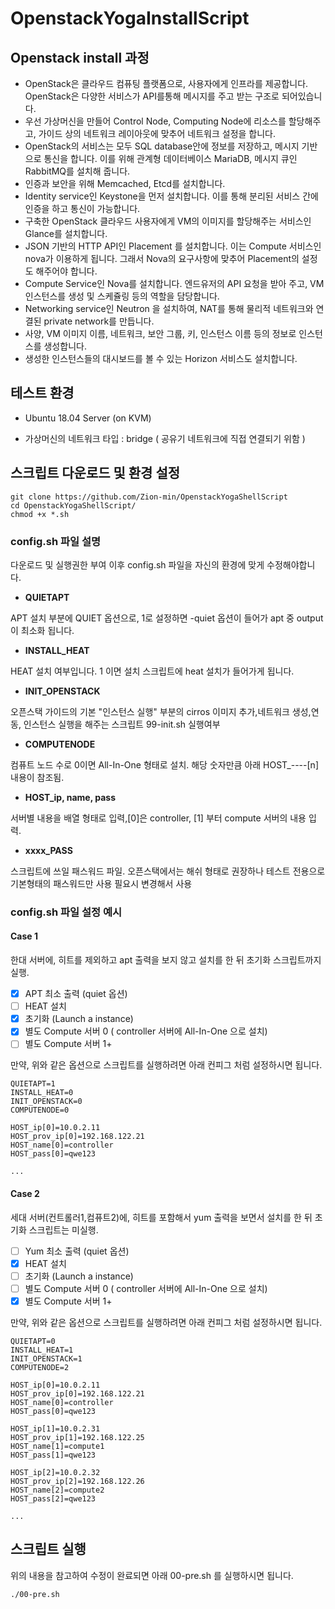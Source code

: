 # OpenstackYogaInstallScript

## Openstack install 과정
- OpenStack은 클라우드 컴퓨팅 플랫폼으로, 사용자에게 인프라를 제공합니다. OpenStack은 다양한 서비스가 API를통해 메시지를 주고 받는 구조로 되어있습니다.
- 우선 가상머신을 만들어 Control Node, Computing Node에 리소스를 할당해주고, 가이드 상의 네트워크 레이아웃에 맞추어 네트워크 설정을 합니다.
- OpenStack의 서비스는 모두 SQL database안에 정보를 저장하고, 메시지 기반으로 통신을 합니다. 이를 위해 관계형 데이터베이스 MariaDB, 메시지 큐인 RabbitMQ를 설치해 줍니다.
- 인증과 보안을 위해 Memcached, Etcd를 설치합니다.
- Identity service인 Keystone을 먼저 설치합니다. 이를 통해 분리된 서비스 간에 인증을 하고 통신이 가능합니다.
- 구축한 OpenStack 클라우드 사용자에게 VM의 이미지를 할당해주는 서비스인 Glance를 설치합니다.
- JSON 기반의 HTTP API인 Placement 를 설치합니다. 이는 Compute 서비스인 nova가 이용하게 됩니다.  그래서 Nova의 요구사항에 맞추어 Placement의 설정도 해주어야 합니다.
- Compute Service인 Nova를 설치합니다. 엔드유저의 API 요청을 받아 주고, VM인스턴스를 생성 및 스케쥴링 등의 역할을 담당합니다.
- Networking service인 Neutron 을 설치하여, NAT를 통해 물리적 네트워크와 연결된 private network를 만듭니다.
- 사양, VM 이미지 이름, 네트워크, 보안 그룹, 키, 인스턴스 이름 등의 정보로 인스턴스를 생성합니다.
- 생성한 인스턴스들의 대시보드를 볼 수 있는 Horizon 서비스도 설치합니다.

## 테스트 환경

 - Ubuntu 18.04 Server (on KVM)

 - 가상머신의 네트워크 타입 : bridge ( 공유기 네트워크에 직접 연결되기 위함 )

## 스크립트 다운로드 및 환경 설정

```
git clone https://github.com/Zion-min/OpenstackYogaShellScript
cd OpenstackYogaShellScript/
chmod +x *.sh
```

### config.sh 파일 설명

다운로드 및 실행권한 부여 이후 config.sh 파일을 자신의 환경에 맞게 수정해야합니다.

 - **QUIETAPT** 

APT 설치 부분에 QUIET 옵션으로, 1로 설정하면 -quiet 옵션이 들어가 apt 중 output이 최소화 됩니다.

 - **INSTALL_HEAT**

HEAT 설치 여부입니다. 1 이면 설치 스크립트에 heat 설치가 들어가게 됩니다.

 - **INIT_OPENSTACK**
 
오픈스택 가이드의 기본 "인스턴스 실행" 부분의 cirros 이미지 추가,네트워크 생성,연동, 인스턴스 실행을 해주는 스크립트
99-init.sh 실행여부

 - **COMPUTENODE**
 
컴퓨트 노드 수로 0이면 All-In-One 형태로 설치. 해당 숫자만큼 아래 HOST_----[n] 내용이 참조됨. 

 - **HOST_ip, name, pass**
 
서버별 내용을 배열 형태로 입력,[0]은 controller, [1] 부터 compute 서버의 내용 입력.

 - **xxxx_PASS**
 
스크립트에 쓰일 패스워드 파일. 오픈스택에서는 해쉬 형태로 권장하나 테스트 전용으로 기본형태의 패스워드만 사용
필요시 변경해서 사용

### config.sh 파일 설정 예시

#### Case 1

한대 서버에, 히트를 제외하고 apt 출력을 보지 않고 설치를 한 뒤 초기화 스크립트까지 실행.

- [x] APT 최소 출력 (quiet 옵션)
- [ ] HEAT 설치
- [x] 초기화 (Launch a instance)
- [x] 별도 Compute 서버 0 ( controller 서버에 All-In-One 으로 설치)
- [ ] 별도 Compute 서버 1+

만약, 위와 같은 옵션으로 스크립트를 실행하려면 아래 컨피그 처럼 설정하시면 됩니다.

```
QUIETAPT=1
INSTALL_HEAT=0
INIT_OPENSTACK=0
COMPUTENODE=0

HOST_ip[0]=10.0.2.11
HOST_prov_ip[0]=192.168.122.21
HOST_name[0]=controller
HOST_pass[0]=qwe123

...
```

#### Case 2

세대 서버(컨트롤러1,컴퓨트2)에, 히트를 포함해서 yum 출력을 보면서 설치를 한 뒤 초기화 스크립트는 미실행.

- [ ] Yum 최소 출력 (quiet 옵션)
- [x] HEAT 설치
- [ ] 초기화 (Launch a instance)
- [ ] 별도 Compute 서버 0 ( controller 서버에 All-In-One 으로 설치)
- [x] 별도 Compute 서버 1+

만약, 위와 같은 옵션으로 스크립트를 실행하려면 아래 컨피그 처럼 설정하시면 됩니다.

```
QUIETAPT=0
INSTALL_HEAT=1
INIT_OPENSTACK=1
COMPUTENODE=2

HOST_ip[0]=10.0.2.11
HOST_prov_ip[0]=192.168.122.21
HOST_name[0]=controller
HOST_pass[0]=qwe123

HOST_ip[1]=10.0.2.31
HOST_prov_ip[1]=192.168.122.25
HOST_name[1]=compute1
HOST_pass[1]=qwe123

HOST_ip[2]=10.0.2.32
HOST_prov_ip[2]=192.168.122.26
HOST_name[2]=compute2
HOST_pass[2]=qwe123

...
```

## 스크립트 실행

위의 내용을 참고하여 수정이 완료되면 아래 00-pre.sh 를 실행하시면 됩니다.

```
./00-pre.sh
```
